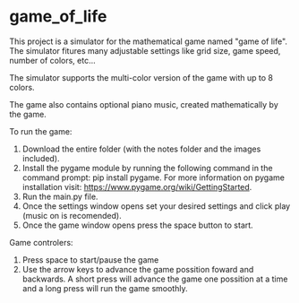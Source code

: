 # game_of_life

This project is a simulator for the mathematical game named "game of life". The simulator fitures many adjustable settings like grid size, game speed, number of colors, etc...

The simulator supports the multi-color version of the game with up to 8 colors.

The game also contains optional piano music, created mathematically by the game.

To run the game:

1. Download the entire folder (with the notes folder and the images included).
2. Install the pygame module by running the following command in the command prompt:
   pip install pygame.
   For more information on pygame installation visit: https://www.pygame.org/wiki/GettingStarted.
3. Run the main.py file.
4. Once the settings window opens set your desired settings and click play (music on is recomended).
5. Once the game window opens press the space button to start.

Game controlers:

1. Press space to start/pause the game
2. Use the arrow keys to advance the game possition foward and backwards. A short press will advance the game one possition at a time and a long press will run the game smoothly.
     
